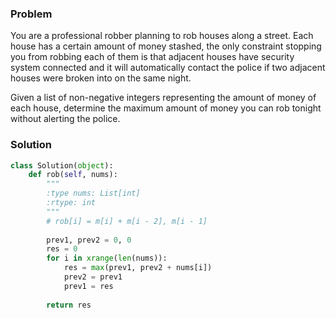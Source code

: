 ### Problem
You are a professional robber planning to rob houses along a street. Each house has a certain amount of money stashed, the only constraint stopping you from robbing each of them is that adjacent houses have security system connected and it will automatically contact the police if two adjacent houses were broken into on the same night.

Given a list of non-negative integers representing the amount of money of each house, determine the maximum amount of money you can rob tonight without alerting the police.

### Solution
```python
class Solution(object):
    def rob(self, nums):
        """
        :type nums: List[int]
        :rtype: int
        """
        # rob[i] = m[i] + m[i - 2], m[i - 1]
        
        prev1, prev2 = 0, 0
        res = 0
        for i in xrange(len(nums)):
            res = max(prev1, prev2 + nums[i])
            prev2 = prev1
            prev1 = res
        
        return res
        
```